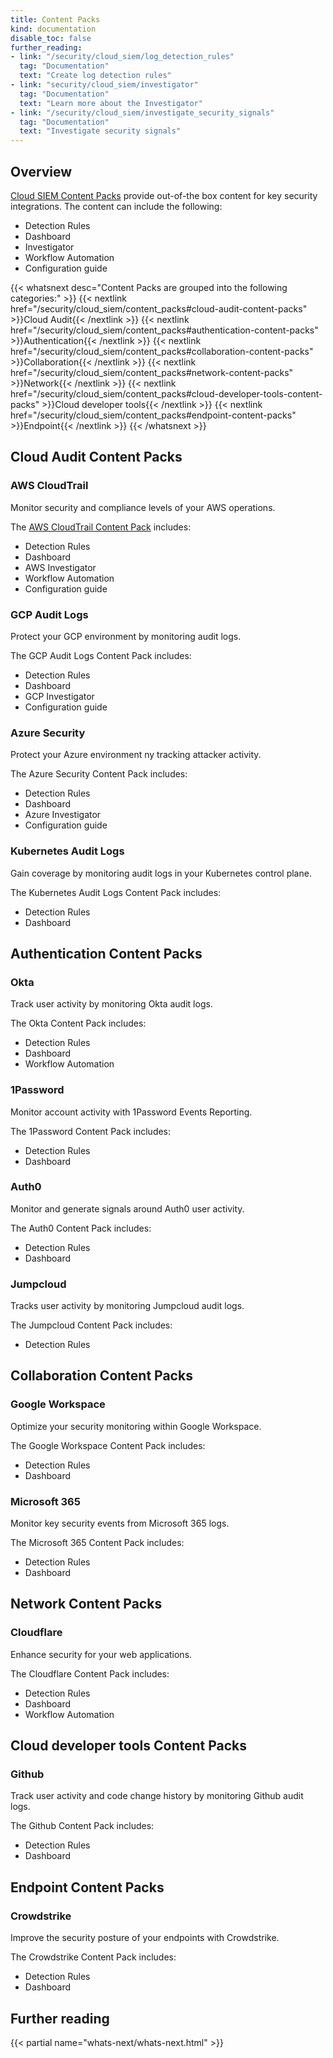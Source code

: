 ```yaml
---
title: Content Packs
kind: documentation
disable_toc: false
further_reading:
- link: "/security/cloud_siem/log_detection_rules"
  tag: "Documentation"
  text: "Create log detection rules"
- link: "security/cloud_siem/investigator"
  tag: "Documentation"
  text: "Learn more about the Investigator"
- link: "/security/cloud_siem/investigate_security_signals"
  tag: "Documentation"
  text: "Investigate security signals"
---
```


## Overview

[Cloud SIEM Content Packs][1] provide out-of-the box content for key security integrations. The content can include the following:

- Detection Rules
- Dashboard
- Investigator
- Workflow Automation
- Configuration guide

{{< whatsnext desc="Content Packs are grouped into the following categories:" >}}
    {{< nextlink href="/security/cloud_siem/content_packs#cloud-audit-content-packs" >}}Cloud Audit{{< /nextlink >}}
    {{< nextlink href="/security/cloud_siem/content_packs#authentication-content-packs" >}}Authentication{{< /nextlink >}}
    {{< nextlink href="/security/cloud_siem/content_packs#collaboration-content-packs" >}}Collaboration{{< /nextlink >}}
    {{< nextlink href="/security/cloud_siem/content_packs#network-content-packs" >}}Network{{< /nextlink >}}
    {{< nextlink href="/security/cloud_siem/content_packs#cloud-developer-tools-content-packs" >}}Cloud developer tools{{< /nextlink >}}
    {{< nextlink href="/security/cloud_siem/content_packs#endpoint-content-packs" >}}Endpoint{{< /nextlink >}}
{{< /whatsnext >}}

## Cloud Audit Content Packs

### AWS CloudTrail

Monitor security and compliance levels of your AWS operations.

The [AWS CloudTrail Content Pack][2] includes:
- Detection Rules
- Dashboard
- AWS Investigator
- Workflow Automation
- Configuration guide

### GCP Audit Logs

Protect your GCP environment by monitoring audit logs.

The GCP Audit Logs Content Pack includes:
- Detection Rules
- Dashboard
- GCP Investigator
- Configuration guide

### Azure Security

Protect your Azure environment ny tracking attacker activity.

The Azure Security Content Pack includes:
- Detection Rules
- Dashboard
- Azure Investigator
- Configuration guide

### Kubernetes Audit Logs
Gain coverage by monitoring audit logs in your Kubernetes control plane.

The Kubernetes Audit Logs Content Pack includes:
- Detection Rules
- Dashboard

<!-- ### Cloud Audit content summary

| Name  | Detection rules | Dashboard | Investigator| Workflow Automation| Configuration guide|
| ----| :-----------: |:-----------: |:-----------: |:-----------: |:-----------: |
| [AWS CloudTrail][1] | {{< X >}} | {{< X >}} | AWS Investigator |{{< X >}} |{{< X >}} |{{< X >}} |
| GCP Audit Logs | {{< X >}} | {{< X >}} | GCP Investigator | |{{< X >}} |{{< X >}} |
| Azure Security | {{< X >}} | {{< X >}} | Azure Investigator| |{{< X >}} |{{< X >}} |
| Kubernetes Audit Logs | {{< X >}} | {{< X >}} | | | | | -->

## Authentication Content Packs

### Okta

Track user activity by monitoring Okta audit logs.

The Okta Content Pack includes:
- Detection Rules
- Dashboard
- Workflow Automation

### 1Password

Monitor account activity with 1Password Events Reporting.

The 1Password Content Pack includes:
- Detection Rules
- Dashboard

### Auth0

Monitor and generate signals around Auth0 user activity.

The Auth0 Content Pack includes:
- Detection Rules
- Dashboard

### Jumpcloud

Tracks user activity by monitoring Jumpcloud audit logs.

The Jumpcloud Content Pack includes:
- Detection Rules

## Collaboration Content Packs

### Google Workspace

Optimize your security monitoring within Google Workspace.

The Google Workspace Content Pack includes:
- Detection Rules
- Dashboard

### Microsoft 365

Monitor key security events from Microsoft 365 logs.

The Microsoft 365 Content Pack includes:
- Detection Rules
- Dashboard

## Network Content Packs

### Cloudflare

Enhance security for your web applications.

The Cloudflare Content Pack includes:
- Detection Rules
- Dashboard
- Workflow Automation

## Cloud developer tools Content Packs

### Github

Track user activity and code change history by monitoring Github audit logs.

The Github Content Pack includes:
- Detection Rules
- Dashboard

## Endpoint Content Packs

### Crowdstrike

Improve the security posture of your endpoints with Crowdstrike.

The Crowdstrike Content Pack includes:
- Detection Rules
- Dashboard

## Further reading

{{< partial name="whats-next/whats-next.html" >}}

[1]: https://app.datadoghq.com/security/content-packs
[2]: https://app.datadoghq.com/security/content-packs/aws-cloudtrail